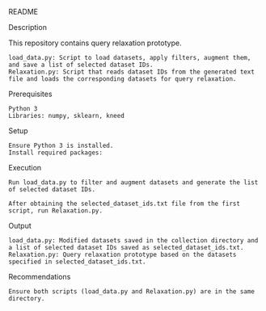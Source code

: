 README

Description

This repository contains query relaxation prototype.

    load_data.py: Script to load datasets, apply filters, augment them, and save a list of selected dataset IDs.
    Relaxation.py: Script that reads dataset IDs from the generated text file and loads the corresponding datasets for query relaxation.

Prerequisites

    Python 3
    Libraries: numpy, sklearn, kneed

Setup

    Ensure Python 3 is installed.
    Install required packages:

Execution

    Run load_data.py to filter and augment datasets and generate the list of selected dataset IDs.

    After obtaining the selected_dataset_ids.txt file from the first script, run Relaxation.py.

Output

    load_data.py: Modified datasets saved in the collection directory and a list of selected dataset IDs saved as selected_dataset_ids.txt.
    Relaxation.py: Query relaxation prototype based on the datasets specified in selected_dataset_ids.txt.

Recommendations

    Ensure both scripts (load_data.py and Relaxation.py) are in the same directory.
